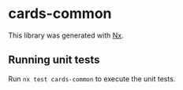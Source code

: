 # cards-common

This library was generated with [Nx](https://nx.dev).

## Running unit tests

Run `nx test cards-common` to execute the unit tests.
